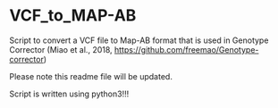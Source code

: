 # VCF\_to\_MAP-AB
Script to convert a VCF file to Map-AB format that is used in Genotype Corrector (Miao et al., 2018, https://github.com/freemao/Genotype-corrector)



Please note this readme file will be updated.

Script is written using python3!!!